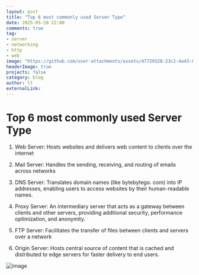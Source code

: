 ```yaml
---
layout: post
title: "Top 6 most commonly used Server Type"
date: 2025-05-28 22:00
comments: true
tag: 
- server
- networking
- http
- web
image: "https://github.com/user-attachments/assets/47729328-23c2-4a43-8438-31aa9833c826"
headerImage: true
projects: false
category: blog
author: lt
externalLink: 
---
```


# Top 6 most commonly used Server Type

1. Web Server: 
Hosts websites and delivers web content to clients over the internet 
 
2. Mail Server: 
Handles the sending, receiving, and routing of emails across networks 
 
3. DNS Server: 
Translates domain names (like bytebytego. com) into IP addresses, enabling users to access websites by their human-readable names. 
 
4. Proxy Server: 
An intermediary server that acts as a gateway between clients and other servers, providing additional security, performance optimization, and anonymity. 
 
5. FTP Server: 
Facilitates the transfer of files between clients and servers over a network 
 
6. Origin Server: 
Hosts central source of content that is cached and distributed to edge servers for faster delivery to end users. 

![image](https://github.com/user-attachments/assets/47729328-23c2-4a43-8438-31aa9833c826)
